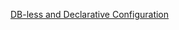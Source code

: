 [DB-less and Declarative Configuration](https://docs.konghq.com/gateway/3.7.x/production/deployment-topologies/db-less-and-declarative-config/)
